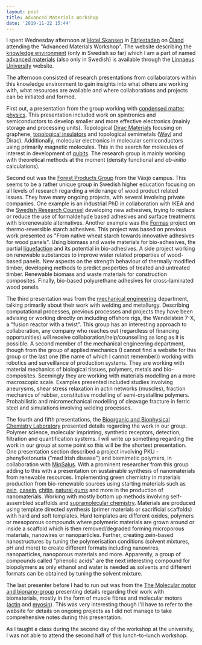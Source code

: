 ```yaml
---
layout: post
title: Advanced Materials Workshop
date: '2019-11-22 15:44'
---
```


I spent Wednesday afternoon at [Hotel Skansen](https://www.hotelskansen.com/en/) in [Färjestaden](https://en.wikipedia.org/wiki/F%C3%A4rjestaden) on [Öland](https://en.wikipedia.org/wiki/%C3%96land) attending the "Advanced Materials Workshop". The website describing the [knowledge environment](https://lnu.se/mot-linneuniversitetet/kunskapsmiljoer/) (only in Swedish so far) which I am a part of named [advanced materials](https://lnu.se/mot-linneuniversitetet/kunskapsmiljoer/avancerade-material/) (also only in Swedish) is available through the [Linnaeus University](lnu.se) website.

The afternoon consisted of research presentations from collaborators within this knowledge environment to gain insights into what others are working with, what resources are available and where collaborations and projects can be initiated and formed.

First out, a presentation from the group working with [condensed matter physics](https://lnu.se/en/research/searchresearch/condensed-matter-physics/). This presentation included work on spintronics and semiconductors to develop smaller and more effective electronics (mainly storage and processing units). Topological [Dirac Materials](https://en.wikipedia.org/wiki/Dirac_matter) focusing on graphene, [topological insulators](https://en.wikipedia.org/wiki/Topological_insulator) and topological semimetals ([Weyl](https://en.wikipedia.org/wiki/Weyl_semimetal) and Dirac). Additionally, molecular electronics in molecular semiconductors using primarily magnetic molecules. This in the search for molecules of interest in development of [qubits](https://en.wikipedia.org/wiki/Qubit). The research group is mainly working with theoretical methods at the moment (density functional and *ab-initio* calculations).

Second out was the [Forest Products Group](https://lnu.se/en/research/searchresearch/group-of-forest-products/) from the Växjö campus. This seems to be a rather unique group in Swedish higher education focusing on all levels of research regarding a wide range of wood product related issues. They have many ongoing projects, with several involving private companies. One example is an industrial PhD in collaboration with IKEA and the [Swedish Research Counsel](http://www.kks.se/om-oss/in-english/) developing new adhesives, trying to replace or reduce the use of formaldehyde based adhesives and surface treatments with biorenewable alternatives. Another example was the [Formas](https://www.formas.se/en/start-page.html) project on thermo-reversible starch adhesives. This project was  based on previous work presented as "From native wheat starch towards innovative adhesives for wood panels". Using biomass and waste materials for bio-adhesives, the partial [liquefaction](https://en.wikipedia.org/wiki/Liquefaction) and its potential in bio-adhesives. A side project working on renewable substances to improve water related properties of wood-based panels. New aspects on the strength behaviour of thermally modified timber, developing methods to predict properties of treated and untreated timber. Renewable biomass and waste materials for construction composites. Finally, bio-based polyurethane adhesives for cross-laminated wood panels.

The third presentation was from the [mechanical engineering](https://lnu.se/en/research/searchresearch/mechanical-engineering/) department, talking primarily about their work with welding and metallurgy. Describing computational processes, previous processes and projects they have been advising or working directly on including offshore rigs, the Wendelstein 7-X, a "fusion reactor with a twist". This group has an interesting approach to collaboration, any company who reaches out (regardless of financing opportunities) will receive collaboration/help/counselling as long as it is possible. A second member of the mechanical engineering department, though  from the group of applied mechanics (I cannot find a website for this group or the last one (the name of which I cannot remember)) working with robotics and surveillance of production systems. They are working with material mechanics of biological tissues, polymers, metals and bio-composites. Seemingly they are working with materials modelling an a more macroscopic scale. Examples presented included studies involving aneurysms, shear stress relaxation in actin networks (muscles), fraction mechanics of rubber, constitutive modelling of semi-crystalline polymers. Probabilistic and micromechanical modelling of cleavage fracture in ferric steel and simulations involving welding processes.

The fourth and fifth presentations, the [Bioorganic and Biophysical Chemistry Laboratory](https://lnu.se/en/research/searchresearch/bioorganic-and-biophysical-chemistry-laboratory/) presented details regarding the work in our group. Polymer science, molecular imprinting, synthetic receptors, detection, filtration and quantification systems. I will write up something regarding the work in our group at some point so this will be the shortest presentation. One presentation section described a project involving PKU - phenylketonuria ("mad Irish disease") and biomimetic polymers, in collaboration with [MipSalus](http://www.mipsalus.dk/). With a prominent researcher from this group adding to this with a presentation on sustainable synthesis of nanomaterials from renewable resources. Implementing green chemistry in materials production from bio-renewable sources using starting materials such as [zein](https://en.wikipedia.org/wiki/Zein), [casein](https://en.wikipedia.org/wiki/Casein), [chitin](https://en.wikipedia.org/wiki/Chitin), [natural gums](https://en.wikipedia.org/wiki/Natural_gum) and more in the production of nanomaterials. Working with mostly bottom up methods involving self-assembled scaffolds and [supramolecular chemistry](https://en.wikipedia.org/wiki/Supramolecular_chemistry). Materials are produced using template directed synthesis (primer materials or sacrificial scaffolds) with hard and soft templates. Hard templates are different oxides, polymers or mesoporous compounds where polymeric materials are grown around or inside a scaffold which is then removed/degraded forming microporous materials, nanowires or nanoparticles. Further, creating zein-based nanostructures by tuning the polymerisation conditions (solvent mixtures, pH and more) to create different formats including nanowires, nanoparticles, nanoporous materials and more. Apparently, a group of compounds called "phenolic acids" are the next interesting compound for biopolymers as only ethanol and water is needed as solvents and different formats can be obtained by tuning the solvent mixture.

The last presenter before I had to run out was from the [The Molecular motor and bionano-group](https://lnu.se/en/research/searchresearch/the-molecular-motor-and-bionano-group/) presenting details regarding their work with biomaterials, mostly in the form of muscle fibres and molecular motors ([actin](https://en.wikipedia.org/wiki/Actin) and [myosin](https://en.wikipedia.org/wiki/Myosin)). This was very interesting though I'll have to refer to the website for details on ongoing projects as I did not manage to take comprehensive notes during this presentation.

As I taught a class during the second day of the workshop at the university, I was not able to attend the second half of this lunch-to-lunch workshop.

